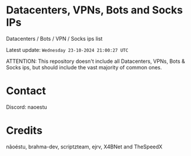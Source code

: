 # Datacenters, VPNs, Bots and Socks IPs
 
Datacenters / Bots / VPN / Socks ips list

Latest update: `Wednesday 23-10-2024 21:00:27 UTC` 

ATTENTION: This repository doesn't include all Datacenters, VPNs, Bots & Socks ips, 
but should include the vast majority of common ones.

# Contact
Discord: naoestu

# Credits
nãoéstu, brahma-dev, scriptzteam, ejrv, X4BNet and TheSpeedX
